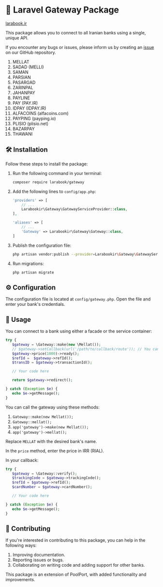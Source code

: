 # 💼 Laravel Gateway Package

[larabook.ir](http://larabook.ir/اتصال-درگاه-بانک-لاراول/)

This package allows you to connect to all Iranian banks using a single, unique API.

If you encounter any bugs or issues, please inform us by creating an [issue](https://github.com/larabook/gateway/issues) on our GitHub repository.

1. MELLAT
2. SADAD (MELLI)
3. SAMAN
4. PARSIAN
5. PASARGAD
6. ZARINPAL
7. JAHANPAY
8. PAYLINE
9. PAY (PAY.IR)
10. IDPAY (IDPAY.IR)
11. ALFACOINS (alfacoins.com)
12. PAYPING (payping.io)
13. PLISIO (plisio.net)
14. BAZARPAY
15. THAWANI

## 🛠️ Installation

Follow these steps to install the package:

1. Run the following command in your terminal:

    ```sh
    composer require larabook/gateway
    ```

2. Add the following lines to `config/app.php`:

   ```php
   'providers' => [
       // ...
       Larabookir\Gateway\GatewayServiceProvider::class,
   ],
   
   'aliases' => [
       // ...
       'Gateway' => Larabookir\Gateway\Gateway::class,
   ]
   ```

3. Publish the configuration file:

    ```sh
    php artisan vendor:publish --provider=Larabookir\Gateway\GatewayServiceProvider
    ```

4. Run migrations:

    ```sh
    php artisan migrate
    ```

## ⚙️ Configuration

The configuration file is located at `config/gateway.php`. Open the file and enter your bank's credentials.

## 🚀 Usage

You can connect to a bank using either a facade or the service container:

```php
try {
   $gateway = \Gateway::make(new \Mellat());
   // $gateway->setCallback(url('/path/to/callback/route')); // You can also change the callback
   $gateway->price(1000)->ready();
   $refId =  $gateway->refId();
   $transID = $gateway->transactionId();

   // Your code here

   return $gateway->redirect();

} catch (Exception $e) {
   echo $e->getMessage();
}
```

You can call the gateway using these methods:

1. `Gateway::make(new Mellat());`
2. `Gateway::mellat();`
3. `app('gateway')->make(new Mellat());`
4. `app('gateway')->mellat();`

Replace `MELLAT` with the desired bank's name.

In the `price` method, enter the price in IRR (RIAL).

In your callback:

```php
try {
   $gateway = \Gateway::verify();
   $trackingCode = $gateway->trackingCode();
   $refId = $gateway->refId();
   $cardNumber = $gateway->cardNumber();

   // Your code here

} catch (Exception $e) {
   echo $e->getMessage();
}
```

## 🤝 Contributing

If you're interested in contributing to this package, you can help in the following ways:

1. Improving documentation.
2. Reporting issues or bugs.
3. Collaborating on writing code and adding support for other banks.

This package is an extension of PoolPort, with added functionality and improvements.
